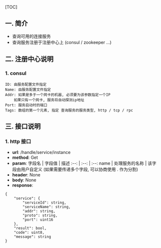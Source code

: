 [TOC]

## 一. 简介
- 查询可用的连接服务
- 查询服务注册于注册中心上 (consul / zookeeper ...)

## 二. 注册中心说明
### 1. consul
```
ID: 由服务配置文件指定
Name: 由服务配置文件指定
Addr: 如果是多于一个网卡的机器, 必须要为该参数指定一个IP
    如果只有一个网卡, 服务将自动探测ip地址
Port: 服务启动时的端口
Tags: 数组的第一个元素, 指定 查询服务的服务类型, http / tcp / rpc
```

## 三. 接口说明
### 1. http 接口
- **url**: /handle/service/instance
- **method**: Get
- **param**:
字段名 | 字段值 | 描述
:--: | :--: | :--:
name | 处理服务的名称 | 该字段由用户自定义 (如果需要传递多个字段, 可以协商使用 . 作为分割)
- **header**: None
- **body**: None
- **response**:
```
{
    "service": {
        "serviceId": string,
        "serviceName": string,
        "addr": string,
        "proto": string,
        "port": uint16
    },
    "result": bool,
    "code": uint8,
    "message": string
}
```

